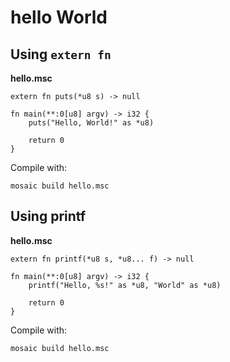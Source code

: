 # hello World

## Using `extern fn`

**hello.msc**
```
extern fn puts(*u8 s) -> null

fn main(**:0[u8] argv) -> i32 {
    puts("Hello, World!" as *u8)

    return 0
}
```

Compile with:
```shell
mosaic build hello.msc
```

## Using printf

**hello.msc**
```
extern fn printf(*u8 s, *u8... f) -> null

fn main(**:0[u8] argv) -> i32 {
    printf("Hello, %s!" as *u8, "World" as *u8)

    return 0
}
```

Compile with:
```shell
mosaic build hello.msc
```